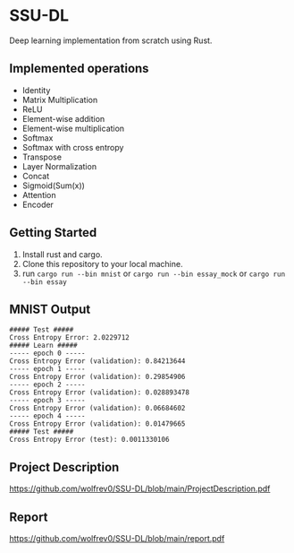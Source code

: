 # SSU-DL
Deep learning implementation from scratch using Rust.

## Implemented operations
- Identity
- Matrix Multiplication
- ReLU
- Element-wise addition
- Element-wise multiplication
- Softmax
- Softmax with cross entropy
- Transpose
- Layer Normalization
- Concat
- Sigmoid(Sum(x))
- Attention
- Encoder

## Getting Started
1. Install rust and cargo.
2. Clone this repository to your local machine.
3. run `cargo run --bin mnist` or `cargo run --bin essay_mock` or `cargo run --bin essay`

## MNIST Output
```
##### Test #####
Cross Entropy Error: 2.0229712
##### Learn #####
----- epoch 0 -----
Cross Entropy Error (validation): 0.84213644
----- epoch 1 -----
Cross Entropy Error (validation): 0.29854906
----- epoch 2 -----
Cross Entropy Error (validation): 0.028893478
----- epoch 3 -----
Cross Entropy Error (validation): 0.06684602
----- epoch 4 -----
Cross Entropy Error (validation): 0.01479665
##### Test #####
Cross Entropy Error (test): 0.0011330106
```

## Project Description
https://github.com/wolfrev0/SSU-DL/blob/main/ProjectDescription.pdf

## Report
https://github.com/wolfrev0/SSU-DL/blob/main/report.pdf
